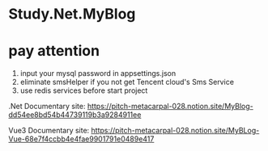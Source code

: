 # Study.Net.MyBlog

# pay attention
1. input your mysql password in appsettings.json
2. eliminate smsHelper if you not get Tencent cloud's Sms Service
3. use redis services before start project


.Net Documentary site: https://pitch-metacarpal-028.notion.site/MyBlog-dd54ee8bd54b44739119b3a9284911ee

Vue3 Documentary site: https://pitch-metacarpal-028.notion.site/MyBLog-Vue-68e7f4ccbb4e4fae9901791e0489e417

